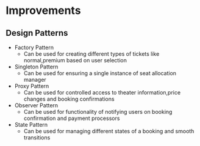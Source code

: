 # Improvements

## Design Patterns

- Factory Pattern
  - Can be used for creating different types of tickets like normal,premium based on user selection
- Singleton Pattern
  - Can be used for ensuring a single instance of seat allocation manager
- Proxy Pattern
  - Can be used for controlled access to theater information,price changes and booking confirmations
- Observer Pattern
  - Can be used for functionality of notifying users on booking confirmation and payment processors
- State Pattern
  - Can be used for managing different states of a booking and smooth transitions
